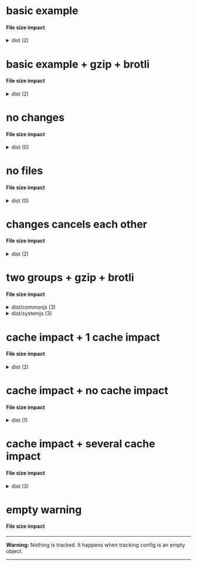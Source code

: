 # basic example

<!-- Generated by @jsenv/file-size-impact -->
<h4 id="file-size-impact">File size impact</h4>

<details>
  <summary>dist (2)</summary>
  <p>Merging head into base will impact 2 files in dist group.</p>
  <table>
    <thead>
      <tr>
        <th nowrap>File</th>
        <th nowrap>raw</th>
        <th nowrap>Event</th>
      </tr>
    </thead>
    <tbody>
      <tr>
        <td nowrap>dist/bar.js</td>
        <td nowrap>+10 (110)</td>
        <td nowrap>modified</td>
      </tr>
      <tr>
        <td nowrap>dist/foo.js</td>
        <td nowrap>+15 (115)</td>
        <td nowrap>modified</td>
      </tr>
    </tbody>
    <tfoot>
      <tr>
        <td nowrap><strong>Total</strong></td>
        <td nowrap>+25 (225)</td>
        <td nowrap></td>
      </tr>
    </tfoot>
  </table>
</details>

# basic example + gzip + brotli

<!-- Generated by @jsenv/file-size-impact -->
<h4 id="file-size-impact">File size impact</h4>

<details>
  <summary>dist (2)</summary>
  <p>Merging head into base will impact 2 files in dist group.</p>
  <table>
    <thead>
      <tr>
        <th nowrap>File</th>
        <th nowrap>raw</th>
        <th nowrap>gzip</th>
        <th nowrap>brotli</th>
        <th nowrap>Event</th>
      </tr>
    </thead>
    <tbody>
      <tr>
        <td nowrap>dist/bar.js</td>
        <td nowrap>+10 (110)</td>
        <td nowrap>+2 (22)</td>
        <td nowrap>+1 (19)</td>
        <td nowrap>modified</td>
      </tr>
      <tr>
        <td nowrap>dist/foo.js</td>
        <td nowrap>+15 (115)</td>
        <td nowrap>+4 (24)</td>
        <td nowrap>+3 (21)</td>
        <td nowrap>modified</td>
      </tr>
    </tbody>
    <tfoot>
      <tr>
        <td nowrap><strong>Total</strong></td>
        <td nowrap>+25 (225)</td>
        <td nowrap>+6 (46)</td>
        <td nowrap>+4 (40)</td>
        <td nowrap></td>
      </tr>
    </tfoot>
  </table>
</details>

# no changes

<!-- Generated by @jsenv/file-size-impact -->
<h4 id="file-size-impact">File size impact</h4>

<details>
  <summary>dist (0)</summary>
  <p>No impact on files in dist group.</p>
</details>

# no files

<!-- Generated by @jsenv/file-size-impact -->
<h4 id="file-size-impact">File size impact</h4>

<details>
  <summary>dist (0)</summary>
  <p>No file in dist group (see config below).</p>

```json
{
  "*/**": false
}
```

</details>

# changes cancels each other

<!-- Generated by @jsenv/file-size-impact -->
<h4 id="file-size-impact">File size impact</h4>

<details>
  <summary>dist (2)</summary>
  <p>Merging head into base will impact 2 files in dist group.</p>
  <table>
    <thead>
      <tr>
        <th nowrap>File</th>
        <th nowrap>raw</th>
        <th nowrap>Event</th>
      </tr>
    </thead>
    <tbody>
      <tr>
        <td nowrap>dist/file-a.js</td>
        <td nowrap>+5 (15)</td>
        <td nowrap>modified</td>
      </tr>
      <tr>
        <td nowrap>dist/file-b.js</td>
        <td nowrap>-5 (10)</td>
        <td nowrap>modified</td>
      </tr>
    </tbody>
    <tfoot>
      <tr>
        <td nowrap><strong>Total</strong></td>
        <td nowrap>0 (25)</td>
        <td nowrap></td>
      </tr>
    </tfoot>
  </table>
</details>

# two groups + gzip + brotli

<!-- Generated by @jsenv/file-size-impact -->
<h4 id="file-size-impact">File size impact</h4>

<details>
  <summary>dist/commonjs (3)</summary>
  <p>Merging head into base will impact 3 files in dist/commonjs group.</p>
  <table>
    <thead>
      <tr>
        <th nowrap>File</th>
        <th nowrap>raw</th>
        <th nowrap>gzip</th>
        <th nowrap>brotli</th>
        <th nowrap>Event</th>
      </tr>
    </thead>
    <tbody>
      <tr>
        <td nowrap>dist/commonjs/bar.js</td>
        <td nowrap>-100 (0)</td>
        <td nowrap>-10 (0)</td>
        <td nowrap>-9 (0)</td>
        <td nowrap>deleted</td>
      </tr>
      <tr>
        <td nowrap>dist/commonjs/foo.js</td>
        <td nowrap>+120 (120)</td>
        <td nowrap>+12 (12)</td>
        <td nowrap>+11 (11)</td>
        <td nowrap>added</td>
      </tr>
      <tr>
        <td nowrap>dist/commonjs/hello.js</td>
        <td nowrap>+20,000 (187,000)</td>
        <td nowrap>+200 (1,800)</td>
        <td nowrap>+200 (1,700)</td>
        <td nowrap>modified</td>
      </tr>
    </tbody>
    <tfoot>
      <tr>
        <td nowrap><strong>Total</strong></td>
        <td nowrap>+20,020 (187,120)</td>
        <td nowrap>+202 (1,812)</td>
        <td nowrap>+202 (1,711)</td>
        <td nowrap></td>
      </tr>
    </tfoot>
  </table>
</details>

<details>
  <summary>dist/systemjs (3)</summary>
  <p>Merging head into base will impact 3 files in dist/systemjs group.</p>
  <table>
    <thead>
      <tr>
        <th nowrap>File</th>
        <th nowrap>raw</th>
        <th nowrap>gzip</th>
        <th nowrap>brotli</th>
        <th nowrap>Event</th>
      </tr>
    </thead>
    <tbody>
      <tr>
        <td nowrap>dist/systemjs/bar.js</td>
        <td nowrap>-100 (0)</td>
        <td nowrap>-10 (0)</td>
        <td nowrap>-9 (0)</td>
        <td nowrap>deleted</td>
      </tr>
      <tr>
        <td nowrap>dist/systemjs/foo.js</td>
        <td nowrap>+120 (120)</td>
        <td nowrap>+12 (12)</td>
        <td nowrap>+11 (11)</td>
        <td nowrap>added</td>
      </tr>
      <tr>
        <td nowrap>dist/systemjs/hello.js</td>
        <td nowrap>+20,000 (187,000)</td>
        <td nowrap>+200 (1,800)</td>
        <td nowrap>+200 (1,700)</td>
        <td nowrap>modified</td>
      </tr>
    </tbody>
    <tfoot>
      <tr>
        <td nowrap><strong>Total</strong></td>
        <td nowrap>+20,020 (187,120)</td>
        <td nowrap>+202 (1,812)</td>
        <td nowrap>+202 (1,711)</td>
        <td nowrap></td>
      </tr>
    </tfoot>
  </table>
</details>

# cache impact + 1 cache impact

<!-- Generated by @jsenv/file-size-impact -->
<h4 id="file-size-impact">File size impact</h4>

<details>
  <summary>dist (2)</summary>
  <p>Merging head into base will impact 2 files in dist group.</p>
  <table>
    <thead>
      <tr>
        <th nowrap>File</th>
        <th nowrap>raw</th>
        <th nowrap>Event</th>
      </tr>
    </thead>
    <tbody>
      <tr>
        <td nowrap>dist/bar.js</td>
        <td nowrap>+10 (110)</td>
        <td nowrap>modified</td>
      </tr>
      <tr>
        <td nowrap>dist/foo.js</td>
        <td nowrap>-100 (0)</td>
        <td nowrap>deleted</td>
      </tr>
    </tbody>
    <tfoot>
      <tr>
        <td nowrap><strong>Total</strong></td>
        <td nowrap>-90 (110)</td>
        <td nowrap></td>
      </tr>
    </tfoot>
  </table>
  <p>1 file modified in dist group -> 1 file to download for a returning user.</p>
  <table>
    <thead>
      <tr>
        <th nowrap>File</th>
        <th nowrap>raw</th>
        <th nowrap>Event</th>
      </tr>
    </thead>
    <tbody>
      <tr>
        <td nowrap>dist/bar.js</td>
        <td nowrap>110</td>
        <td nowrap>modified</td>
      </tr>
    </tbody>
    <tfoot>
      <tr>
        <td nowrap><strong>Total</strong></td>
        <td nowrap>110</td>
        <td nowrap></td>
      </tr>
    </tfoot>
  </table>
</details>

# cache impact + no cache impact

<!-- Generated by @jsenv/file-size-impact -->
<h4 id="file-size-impact">File size impact</h4>

<details>
  <summary>dist (1)</summary>
  <p>Merging head into base will impact 1 file in dist group.</p>
  <table>
    <thead>
      <tr>
        <th nowrap>File</th>
        <th nowrap>raw</th>
        <th nowrap>Event</th>
      </tr>
    </thead>
    <tbody>
      <tr>
        <td nowrap>dist/bar.js</td>
        <td nowrap>-100 (0)</td>
        <td nowrap>deleted</td>
      </tr>
    </tbody>
    <tfoot>
      <tr>
        <td nowrap><strong>Total</strong></td>
        <td nowrap>-100 (0)</td>
        <td nowrap></td>
      </tr>
    </tfoot>
  </table>
  <p>No file modified or added in dist group -> no impact on cache.</p>
</details>

# cache impact + several cache impact

<!-- Generated by @jsenv/file-size-impact -->
<h4 id="file-size-impact">File size impact</h4>

<details>
  <summary>dist (3)</summary>
  <p>Merging head into base will impact 3 files in dist group.</p>
  <table>
    <thead>
      <tr>
        <th nowrap>File</th>
        <th nowrap>raw</th>
        <th nowrap>Event</th>
      </tr>
    </thead>
    <tbody>
      <tr>
        <td nowrap>dist/bar.js</td>
        <td nowrap>+10 (110)</td>
        <td nowrap>modified</td>
      </tr>
      <tr>
        <td nowrap>dist/foo.js</td>
        <td nowrap>+100 (100)</td>
        <td nowrap>added</td>
      </tr>
      <tr>
        <td nowrap>dist/hello.js</td>
        <td nowrap>+10 (110)</td>
        <td nowrap>modified</td>
      </tr>
    </tbody>
    <tfoot>
      <tr>
        <td nowrap><strong>Total</strong></td>
        <td nowrap>+120 (320)</td>
        <td nowrap></td>
      </tr>
    </tfoot>
  </table>
  <p>1 file added and 2 files modified in dist group -> 3 files to download for a returning user.</p>
  <table>
    <thead>
      <tr>
        <th nowrap>File</th>
        <th nowrap>raw</th>
        <th nowrap>Event</th>
      </tr>
    </thead>
    <tbody>
      <tr>
        <td nowrap>dist/bar.js</td>
        <td nowrap>110</td>
        <td nowrap>modified</td>
      </tr>
      <tr>
        <td nowrap>dist/foo.js</td>
        <td nowrap>100</td>
        <td nowrap>added</td>
      </tr>
      <tr>
        <td nowrap>dist/hello.js</td>
        <td nowrap>110</td>
        <td nowrap>modified</td>
      </tr>
    </tbody>
    <tfoot>
      <tr>
        <td nowrap><strong>Total</strong></td>
        <td nowrap>320</td>
        <td nowrap></td>
      </tr>
    </tfoot>
  </table>
</details>

# empty warning

<!-- Generated by @jsenv/file-size-impact -->
<h4 id="file-size-impact">File size impact</h4>

---

**Warning:** Nothing is tracked. It happens when tracking config is an empty object.

---
